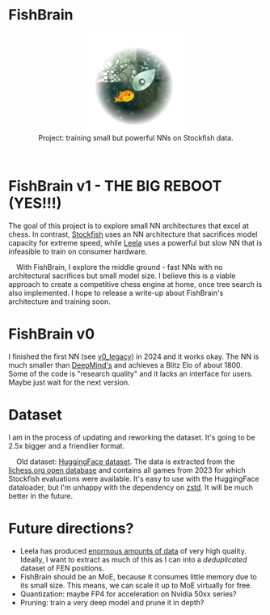 # FishBrain

<div align="center">
    <img src="img/logo_alpha.png" alt="Logo" width="196" height="196">
</div>

<div align="center">
Project: training small but powerful NNs on Stockfish data.
</div>

&nbsp;
&nbsp;

# FishBrain v1 - THE BIG REBOOT (YES!!!)
The goal of this project is to explore small NN architectures that excel at chess.
In contrast, <a href="https://github.com/official-stockfish/Stockfish">Stockfish</a> uses an NN architecture that sacrifices model capacity for extreme speed, while <a href="https://github.com/LeelaChessZero">Leela</a> uses a powerful but slow NN that is infeasible to train on consumer hardware.

&nbsp;
&nbsp;
With FishBrain, I explore the middle ground - fast NNs with no architectural sacrifices but small model size.
I believe this is a viable approach to create a competitive chess engine at home, once tree search is also implemented.
I hope to release a write-up about FishBrain's architecture and training soon.

# FishBrain v0
I finished the first NN (see <a href="https://github.com/mauricett/FishBrain/tree/main/old/v0_legacy/">v0_legacy</a>) in 2024 and it works okay. The NN is much smaller than <a href="https://arxiv.org/html/2402.04494v1">DeepMind's</a> and achieves a Blitz Elo of about 1800. Some of the code is "research quality" and it lacks an interface for users. Maybe just wait for the next version.

# Dataset
I am in the process of updating and reworking the dataset. It's going to be 2.5x bigger and a friendlier format.

&nbsp;
&nbsp;
Old dataset: <a href="https://huggingface.co/datasets/mauricett/lichess_sf">HuggingFace dataset</a>.
The data is extracted from the <a href="https://database.lichess.org/">lichess.org open database</a> and contains all games from 2023 for which Stockfish evaluations were available. It's easy to use with the HuggingFace dataloader, but I'm unhappy with the dependency on <a href="https://github.com/facebook/zstd">zstd</a>. It will be much better in the future.

# Future directions?
- Leela has produced <a href="https://storage.lczero.org/files/">enormous amounts of data</a> of very high quality. Ideally, I want to extract as much of this as I can into a *deduplicated* dataset of FEN positions.
- FishBrain should be an MoE, because it consumes little memory due to its small size. This means, we can scale it up to MoE virtually for free.
- Quantization: maybe FP4 for acceleration on Nvidia 50xx series?
- Pruning: train a very deep model and prune it in depth?
